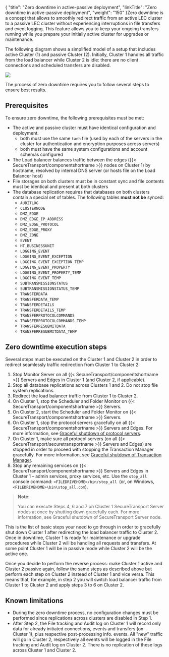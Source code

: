 {
    "title": "Zero downtime in active-passive deployment",
    "linkTitle": "Zero downtime in active-passive deployment",
    "weight": "150"
}Zero downtime is a concept that allows to smoothly redirect traffic from an active LEC cluster to a passive LEC cluster without experiencing interruptions in file transfers and event logging. This feature allows you to keep your ongoing transfers running while you prepare your initially active cluster for upgrades or maintenance.

The following diagram shows a simplified model of a setup that includes active Cluster (1) and passive Cluster (2). Initially, Cluster 1 handles all traffic from the load balancer while Cluster 2 is idle: there are no client connections and scheduled transfers are disabled.

<img src="/Images/SecureTransport/lec-zero-downtime.png" class="maxWidth" />

The process of zero downtime requires you to follow several steps to ensure best results.

## Prerequisites

To ensure zero downtime, the following prerequisites must be met:

-   The active and passive cluster must have identical configuration and deployment.
    -   both must use the same `taeh` file (used by each of the servers in the cluster for authentication and encryption purposes across servers)
    -   both must have the same system configurations and account schemas configured
-   The Load balancer balances traffic between the edges ({{< SecureTransport/componentshortname >}} nodes on Cluster 1) by hostname, resolved by internal DNS server (or hosts file on the Load Balancer host)
-   File storages on both clusters must be in constant sync and file contents must be identical and present at both clusters
-   The database replication requires that databases on both clusters contain a special set of tables. The following tables **must not be** synced:
    -   `AUDITLOG`
    -   `CLUSTERNODE`
    -   `DMZ_EDGE`
    -   `DMZ_EDGE_IP_ADDRESS`
    -   `DMZ_EDGE_PROTOCOL`
    -   `DMZ_EDGE_PROXY`
    -   `DMZ_ZONE`
    -   `EVENT`
    -   `HT_BUSINESSUNIT`
    -   `LOGGING_EVENT`
    -   `LOGGING_EVENT_EXCEPTION`
    -   `LOGGING_EVENT_EXCEPTION_TEMP`
    -   `LOGGING_EVENT_PROPERTY`
    -   `LOGGING_EVENT_PROPERTY_TEMP`
    -   `LOGGING_EVENT_TEMP`
    -   `SUBTRANSMISSIONSTATUS`
    -   `SUBTRANSMISSIONSTATUS_TEMP`
    -   `TRANSFERDATA`
    -   `TRANSFERDATA_TEMP`
    -   `TRANSFERDETAILS`
    -   `TRANSFERDETAILS_TEMP`
    -   `TRANSFERPROTOCOLCOMMANDS`
    -   `TRANSFERPROTOCOLCOMMANDS_TEMP`
    -   `TRANSFERRESUBMITDATA`
    -   `TRANSFERRESUBMITDATA_TEMP`

## Zero downtime execution steps

Several steps must be executed on the Cluster 1 and Cluster 2 in order to redirect seamlessly traffic redirection from Cluster 1 to Cluster 2:

1.  Stop Monitor Server on all {{< SecureTransport/componentshortname >}} Servers and Edges in Cluster 1 (and Cluster 2, if applicable).
2.  Stop all database replications across Clusters 1 and 2. Do not stop file system replications.
3.  Redirect the load balancer traffic from Cluster 1 to Cluster 2.
4.  On Cluster 1, stop the Scheduler and Folder Monitor on {{< SecureTransport/componentshortname >}} Servers.
5.  On Cluster 2, start the Scheduler and Folder Monitor on {{< SecureTransport/componentshortname >}} Servers.
6.  On Cluster 1, stop the protocol servers gracefully on all {{< SecureTransport/componentshortname >}} Servers and Edges. For more information, see <a href="../../../operations_menu/extended_server_control/graceful-shutdown#Graceful3" class="MCXref xref">Graceful shutdown of protocol servers</a>.
7.  On Cluster 1, make sure all protocol servers (on all {{< SecureTransport/securetransportname >}} Servers and Edges) are stopped in order to proceed with stopping the Transaction Manager gracefully. For more information, see <a href="../../../operations_menu/extended_server_control/graceful-shutdown#Graceful" class="MCXref xref">Graceful shutdown of Transaction Manager</a>.
8.  Stop any remaining services on {{< SecureTransport/componentshortname >}} Servers and Edges in Cluster 1 – admin services, proxy services, etc. Use the `stop_all` console command: `<FILEDRIVEHOME>/bin/stop_all `(or, on Windows, `<FILEDRIVEHOME>\bin\stop_all.com`).

> **Note:**
>
> You can execute Steps 4, 6 and 7 on Cluster 1 SecureTransport Server nodes at once by shutting down gracefully each. For more information, see Graceful shutdown of SecureTransport Server node.

This is the list of basic steps your need to go through in order to gracefully shut down Cluster 1 after redirecting the load balancer traffic to Cluster 2. Once in downtime, Cluster 1 is ready for maintenance or upgrade procedures while Cluster 2 will be handling all requests and transfers. At some point Cluster 1 will be in passive mode while Cluster 2 will be the active one.

Once you decide to perform the reverse process: make Cluster 1 active and Cluster 2 passive again, follow the same steps as described above but perform each step on Cluster 2 instead of Cluster 1 and vice versa. This means that, for example, in step 2 you will switch load balancer traffic from Cluster 1 to Cluster 2 and apply steps 3 to 6 on Cluster 2.

## Known limitations

-   During the zero downtime process, no configuration changes must be performed since replications across clusters are disabled in Step 1.
-   After Step 2, the File tracking and Audit log on Cluster 1 will record only data for already initiated connections, events and transfers (on Cluster 1), plus respective post-processing info. events. All "new" traffic will go in Cluster 2, respectively all events will be logged in the File tracking and Audit log on Cluster 2. There is no replication of these logs across Cluster 1 and Cluster 2.
